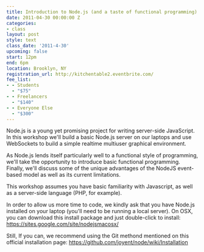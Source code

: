 ```yaml
---
title: Introduction to Node.js (and a taste of functional programming)
date: 2011-04-30 00:00:00 Z
categories:
- class
layout: post
style: text
class_date: '2011-4-30'
upcoming: false
start: 12pm
end: 6pm
location: Brooklyn, NY
registration_url: http://kitchentable2.eventbrite.com/
fee_list:
- - Students
  - "$75"
- - Freelancers
  - "$140"
- - Everyone Else
  - "$300"
---
```


Node.js is a young yet promising project for writing server-side JavaScript. In this workshop we'll build a basic Node.js server on our laptops and use WebSockets to build a simple realtime multiuser graphical environment. 

As Node.js lends itself particularly well to a functional style of programming, we'll take the opportunity to introduce basic functional programming. Finally, we'll discuss some of the unique advantages of the NodeJS event-based model as well as its current limitations.

This workshop assumes you have basic familiarity with Javascript, as well as a server-side language (PHP, for example).

In order to allow us more time to code, we kindly ask that you have Node.js installed on your laptop (you'll need to be running a local server). On OSX, you can download this install package and just double-click to install: <a href="https://sites.google.com/site/nodejsmacosx/">https://sites.google.com/site/nodejsmacosx/</a> 

Still, If you can, we recommend using the Git methond mentioned on this official installation page:  <a href="https://github.com/joyent/node/wiki/Installation">https://github.com/joyent/node/wiki/Installation</a>
